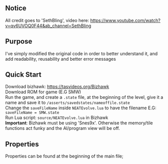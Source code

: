 Notice
------
All credit goes to 'SethBling', video here: https://www.youtube.com/watch?v=qv6UVOQ0F44&ab_channel=SethBling  

Purpose
-------  
I've simply modified the original code in order to better understand it, and add readability, reusability and better error messages

Quick Start
-----------  
Download bizhawk: https://tasvideos.org/Bizhawk   
Download ROM for game (E.G SMW)  
Run the game, and create a `.state` file, at the beginning of the level, give it a name and save it to `/asserts/savedstates/nameoffile.state`  
Change the `saveFileName` inside `NEATEvolve.lua` to have the filename E.G: `saveFileName = SMW.state`  
Run Lua script: `source/NEATEvolve.lua` in Bizhawk  
**Important**: Bizhawk must be using 'Snes9x'. Otherwise the memory/tile functions act funky and the AI/program view will be off.   





Properties
----------
Properties can be found at the beginning of the main file;
